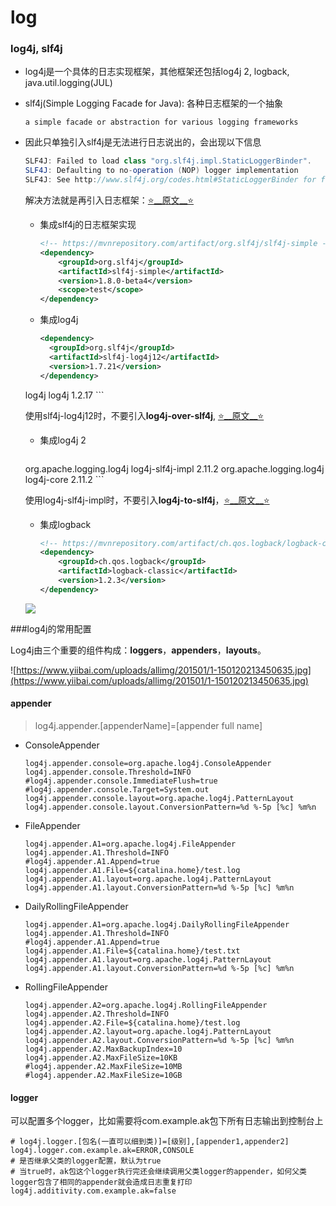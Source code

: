 # log

### log4j, slf4j

- log4j是一个具体的日志实现框架，其他框架还包括log4j 2, logback, java.util.logging(JUL)

- slf4j(Simple Logging Facade for Java): 各种日志框架的一个抽象

  `a simple facade or abstraction for various logging frameworks`

- 因此只单独引入slf4j是无法进行日志说出的，会出现以下信息

  ```java
  SLF4J: Failed to load class "org.slf4j.impl.StaticLoggerBinder".
  SLF4J: Defaulting to no-operation (NOP) logger implementation
  SLF4J: See http://www.slf4j.org/codes.html#StaticLoggerBinder for further details.
  ```

  解决方法就是再引入日志框架：[⭐️\_\_原文\_\_⭐️](<https://www.slf4j.org/manual.html>)

  - 集成slf4j的日志框架实现

    ```xml
    <!-- https://mvnrepository.com/artifact/org.slf4j/slf4j-simple -->
    <dependency>
        <groupId>org.slf4j</groupId>
        <artifactId>slf4j-simple</artifactId>
        <version>1.8.0-beta4</version>
        <scope>test</scope>
    </dependency>
    ```

  - 集成log4j

    ```xml
    <dependency>
      <groupId>org.slf4j</groupId>
      <artifactId>slf4j-log4j12</artifactId>
      <version>1.7.21</version>
    </dependency>
    
  <dependency>
      <groupId>log4j</groupId>
    <artifactId>log4j</artifactId>
      <version>1.2.17</version>
  </dependency>
    ```
  
    使用slf4j-log4j12时，不要引入**log4j-over-slf4j**, [⭐️\_\_原文\_\_⭐️](<https://www.slf4j.org/legacy.html>)
  
  - 集成log4j 2
  
    ```xml
  <dependency>
      <groupId>org.apache.logging.log4j</groupId>
    <artifactId>log4j-slf4j-impl</artifactId>
      <version>2.11.2</version>
  </dependency>
    
    <dependency>
      <groupId>org.apache.logging.log4j</groupId>
      <artifactId>log4j-core</artifactId>
      <version>2.11.2</version>
    </dependency>
    ```
  
    使用log4j-slf4j-impl时，不要引入**log4j-to-slf4j**，[⭐️\_\_原文\_\_⭐️](<https://logging.apache.org/log4j/2.x/runtime-dependencies.html>)

  - 集成logback

    ```xml
    <!-- https://mvnrepository.com/artifact/ch.qos.logback/logback-classic -->
    <dependency>
        <groupId>ch.qos.logback</groupId>
        <artifactId>logback-classic</artifactId>
        <version>1.2.3</version>
    </dependency>
    ```
    
  ![](https://www.slf4j.org/images/concrete-bindings.png)
    
  

###log4j的常用配置

Log4j由三个重要的组件构成：**loggers**，**appenders**，**layouts**。

![https://www.yiibai.com/uploads/allimg/201501/1-150120213450635.jpg](https://www.yiibai.com/uploads/allimg/201501/1-150120213450635.jpg)

#### appender

>  log4j.appender.[appenderName]=[appender full name]

- ConsoleAppender

  ```properties
  log4j.appender.console=org.apache.log4j.ConsoleAppender
  log4j.appender.console.Threshold=INFO
  #log4j.appender.console.ImmediateFlush=true
  #log4j.appender.console.Target=System.out
  log4j.appender.console.layout=org.apache.log4j.PatternLayout
  log4j.appender.console.layout.ConversionPattern=%d %-5p [%c] %m%n
  ```

- FileAppender

  ```properties
  log4j.appender.A1=org.apache.log4j.FileAppender
  log4j.appender.A1.Threshold=INFO
  #log4j.appender.A1.Append=true
  log4j.appender.A1.File=${catalina.home}/test.log
  log4j.appender.A1.layout=org.apache.log4j.PatternLayout
  log4j.appender.A1.layout.ConversionPattern=%d %-5p [%c] %m%n
  ```

- DailyRollingFileAppender

  ```properties
  log4j.appender.A1=org.apache.log4j.DailyRollingFileAppender
  log4j.appender.A1.Threshold=INFO
  #log4j.appender.A1.Append=true
  log4j.appender.A1.File=${catalina.home}/test.txt
  log4j.appender.A1.layout=org.apache.log4j.PatternLayout
  log4j.appender.A1.layout.ConversionPattern=%d %-5p [%c] %m%n
  ```

- RollingFileAppender

  ```properties
  log4j.appender.A2=org.apache.log4j.RollingFileAppender
  log4j.appender.A2.Threshold=INFO
  log4j.appender.A2.File=${catalina.home}/test.log
  log4j.appender.A2.layout=org.apache.log4j.PatternLayout
  log4j.appender.A2.layout.ConversionPattern=%d %-5p [%c] %m%n
  log4j.appender.A2.MaxBackupIndex=10
  log4j.appender.A2.MaxFileSize=10KB
  #log4j.appender.A2.MaxFileSize=10MB
  #log4j.appender.A2.MaxFileSize=10GB
  ```

#### logger

​	可以配置多个logger，比如需要将com.example.ak包下所有日志输出到控制台上

```properties
# log4j.logger.[包名(一直可以细到类)]=[级别],[appender1,appender2]
log4j.logger.com.example.ak=ERROR,CONSOLE
# 是否继承父类的logger配置，默认为true
# 当true时，ak包这个logger执行完还会继续调用父类logger的appender，如何父类logger包含了相同的appender就会造成日志重复打印
log4j.additivity.com.example.ak=false
```

